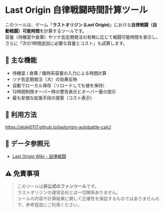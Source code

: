# Last Origin 自律戦闘時間計算ツール

このツールは、ゲーム「**ラストオリジン (Last Origin)**」における**自律戦闘（自動戦闘）可能時間**を計算するツールです。  
容量（待機室や倉庫）やツナ缶定期発注の有無に応じて戦闘可能時間を表示し、さらに「次の1時間追加に必要な容量とコスト」も試算します。

## 🔧 主な機能

- 待機室 / 倉庫 / 臨時系容量の入力による時間計算
- ツナ缶定期発注（大）の効果反映
- 自動でローカル保存（リロードしても値を保持）
- 12時間制限オーバー時の警告表示とオーバー量の提示
- 最も安価な拡張手段の提案（コスト表示）

## 📌 利用方法

https://atoki0117.github.io/lastorigin-autobattle-calc/

## 🔗 データ参照元

- [Last Origin Wiki - 自律戦闘](https://seesaawiki.jp/lastorigin/d/%BC%AB%CE%A7%C0%EF%C6%AE)

## ⚠️ 免責事項

> このツールは**非公式のファンツール**です。  
> ラストオリジンの運営会社とは一切関係ありません。  
> ツールの内容や計算結果に関して正確性を保証するものではありませんので、参考程度にご利用ください。

